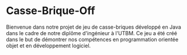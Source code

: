 # Casse-Brique-Off
Bienvenue dans notre projet de jeu de casse-briques développé en Java dans le cadre de notre diplôme d'ingénieur à l'UTBM. Ce jeu a été créé dans le but de démontrer nos compétences en programmation orientée objet et en développement logiciel.
